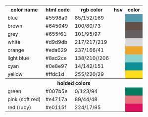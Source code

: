 <table>
<tbody>
  <tr>
    <th>color name</th>
    <th>html code</th>
    <th>rgb color</th>
    <th>hsv</th>
    <th>color</th>
  </tr>
  <tr>
    <td>blue</td>
    <td>#5598a9</td>
    <td>85/152/169</td>
    <td>&nbsp;</td>
    <td bgcolor="#5598a9">&nbsp;</td>
  </tr>
  <tr>
    <td>brown</td>
    <td>#645049</td>
    <td>100/80/73</td>
    <td>&nbsp;</td>
    <td bgcolor="#645049">&nbsp;</td>
  </tr>
  <tr>
    <td>grey</td>
    <td>#655f61</td>
    <td>101/95/97</td>
    <td>&nbsp;</td>
    <td bgcolor="#655f61">&nbsp;</td>
  </tr>
  <tr>
    <td>white</td>
    <td>#d9d9db</td>
    <td>217/217/219</td>
    <td>&nbsp;</td>
    <td bgcolor="#d9d9db">&nbsp;</td>
  </tr>
  <tr>
    <td>orange</td>
    <td>#eda629</td>
    <td>237/166/41</td>
    <td>&nbsp;</td>
    <td bgcolor="#eda629">&nbsp;</td>
  </tr>
  <tr>
    <td>light blue</td>
    <td>#8ad2ce</td>
    <td>138/210//206</td>
    <td>&nbsp;</td>
    <td bgcolor="#8ad2ce">&nbsp;</td>
  </tr>
  <tr>
    <td>cyan</td>
    <td>#0e8e97</td>
    <td>14/142/151</td>
    <td>&nbsp;</td>
    <td bgcolor="#0e8e97">&nbsp;</td>
  </tr>
  <tr>
    <td>yellow</td>
    <td>#ffdc1d</td>
    <td>255/220/29</td>
    <td>&nbsp;</td>
    <td bgcolor="#ffdc1d">&nbsp;</td>
    </tr>
  <tr>
    <th colspan="5">holded colors</th>
  </tr>
  <tr>
    <td>green</td>
    <td>#007b5e</td>
    <td>0/123/94</td>
    <td>&nbsp;</td>
    <td bgcolor="#007b5e">&nbsp;</td>
  </tr>
  <tr>
    <td>pink (soft red)</td>
    <td>#e4717a</td>
    <td>89/44/48</td>
    <td>&nbsp;</td>
    <td bgcolor="#e4717a">&nbsp;</td>
  </tr>
  <tr>
    <td>red (ruby)</td>
    <td>#e0115f</td>
    <td>224/17/95</td>
    <td>&nbsp;</td>
    <td bgcolor="#e0115f">&nbsp;</td>
  </tr>
</tbody>
</table>